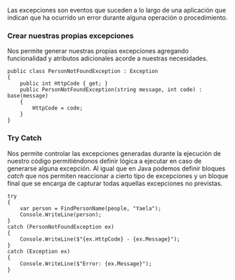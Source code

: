 Las excepciones son eventos que suceden a lo largo de una aplicación que indican que ha ocurrido un error durante alguna operación o procedimiento.
### Crear nuestras propias excepciones

Nos permite generar nuestras propias excepciones agregando funcionalidad y atributos adicionales acorde a nuestras necesidades.

```
public class PersonNotFoundException : Exception
{
    public int HttpCode { get; }
    public PersonNotFoundException(string message, int code) : base(message)
    {
        HttpCode = code;
    }
}
```
### Try Catch

Nos permite controlar las excepciones generadas durante la ejecución de nuestro código permitiéndonos definir lógica a ejecutar en caso de generarse alguna excepción. Al igual que en Java podemos definir bloques *catch* que nos permiten reaccionar a cierto tipo de excepciones y un bloque final que se encarga de capturar todas aquellas excepciones no previstas.

```
try
{
    var person = FindPersonName(people, "Yaela");
    Console.WriteLine(person);
}
catch (PersonNotFoundException ex)
{
    Console.WriteLine($"{ex.HttpCode} - {ex.Message}");
}
catch (Exception ex)
{
    Console.WriteLine($"Error: {ex.Message}");
}
```